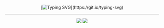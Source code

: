 <div align="center">
  
  [![Typing SVG](https://readme-typing-svg.demolab.com?font=Fira+Code&duration=3000&pause=100&color=23F7C0&background=7BFF2500&width=460&height=40&lines=Hi%2C+I'm+Yongjoo;Thanks+for+your+attention+to+my+Github!)](https://git.io/typing-svg)
  <hr/>

  <img src="https://github-readme-stats.vercel.app/api?username=slfkalstks&show_icons=true&theme=cobalt" />
  <img src="http://mazassumnida.wtf/api/v2/generate_badge?boj=Yongjoo" />
  
</div>
